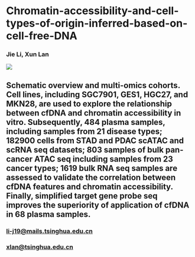 # Chromatin-accessibility-and-cell-types-of-origin-inferred-based-on-cell-free-DNA
### Jie Li, Xun Lan
![](https://github.com/jacklee2thu/Chromatin-accessibility-and-cell-types-of-origin-inferred-based-on-cell-free-DNA/workflow/workflow.png)
## Schematic overview and multi-omics cohorts. Cell lines, including SGC7901, GES1, HGC27, and MKN28, are used to explore the relationship between cfDNA and chromatin accessibility in vitro. Subsequently, 484 plasma samples, including samples from 21 disease types; 182900 cells from STAD and PDAC scATAC and scRNA seq datasets; 803 samples of bulk pan-cancer ATAC seq including samples from 23 cancer types; 1619 bulk RNA seq samples are assessed to validate the correlation between cfDNA features and chromatin accessibility. Finally, simplified target gene probe seq improves the superiority of application of cfDNA in 68 plasma samples.
### li-j19@mails.tsinghua.edu.cn
### xlan@tsinghua.edu.cn
